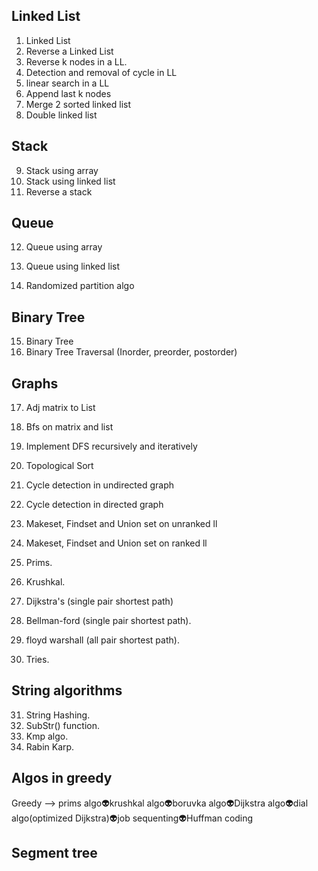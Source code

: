 ## Linked List

1. Linked List
2. Reverse a Linked List
3. Reverse k nodes in a LL.
4. Detection and removal of cycle in LL
5. linear search in a LL
6. Append last k nodes
7. Merge 2 sorted linked list
8. Double linked list

## Stack

9. Stack using array
10. Stack using linked list
11. Reverse a stack

## Queue

12. Queue using array
13. Queue using linked list

14. Randomized partition algo

## Binary Tree

15. Binary Tree
16. Binary Tree Traversal (Inorder, preorder, postorder)

## Graphs

17. Adj matrix to List
18. Bfs on matrix and list
19. Implement DFS recursively and iteratively
20. Topological Sort
21. Cycle detection in undirected graph
22. Cycle detection in directed graph

23. Makeset, Findset and Union set on unranked ll
24. Makeset, Findset and Union set on ranked ll

25. Prims.
26. Krushkal.

27. Dijkstra's (single pair shortest path)
28. Bellman-ford (single pair shortest path).

29. floyd warshall (all pair shortest path).

30. Tries.

## String algorithms

31. String Hashing.
32. SubStr() function.
33. Kmp algo.
34. Rabin Karp.

## Algos in greedy
Greedy --> prims algo👽krushkal algo👽boruvka algo👽Dijkstra algo👽dial algo(optimized Dijkstra)👽job sequenting👽Huffman coding

## Segment tree
